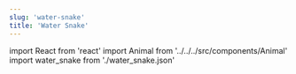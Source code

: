 ```yaml
---
slug: 'water-snake'
title: 'Water Snake'
---
```


import React from 'react'
import Animal from '../../../src/components/Animal'
import water_snake from './water_snake.json'

<Animal data={water_snake} />
